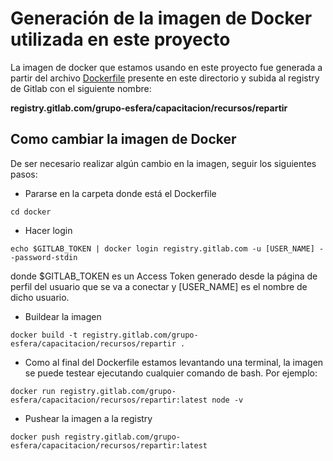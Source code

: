 # Generación de la imagen de Docker utilizada en este proyecto

La imagen de docker que estamos usando en este proyecto fue generada a partir del archivo [Dockerfile](./Dockerfile) presente en este directorio y subida al registry de Gitlab con el siguiente nombre:

**registry.gitlab.com/grupo-esfera/capacitacion/recursos/repartir**

## Como cambiar la imagen de Docker

De ser necesario realizar algún cambio en la imagen, seguir los siguientes pasos:

* Pararse en la carpeta donde está el Dockerfile
```
cd docker
```
* Hacer login
```
echo $GITLAB_TOKEN | docker login registry.gitlab.com -u [USER_NAME] --password-stdin
```
donde $GITLAB_TOKEN es un Access Token generado desde la página de perfil del usuario que se va a conectar y [USER_NAME] es el nombre de dicho usuario.
* Buildear la imagen
```
docker build -t registry.gitlab.com/grupo-esfera/capacitacion/recursos/repartir . 
```
* Como al final del Dockerfile estamos levantando una terminal, la imagen se puede testear ejecutando cualquier comando de bash. Por ejemplo:
```
docker run registry.gitlab.com/grupo-esfera/capacitacion/recursos/repartir:latest node -v
```
* Pushear la imagen a la registry
```
docker push registry.gitlab.com/grupo-esfera/capacitacion/recursos/repartir:latest
```
